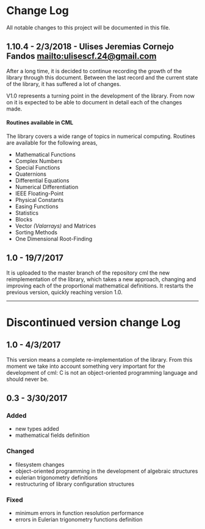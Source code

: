 # Change Log

All notable changes to this project will be documented in this file.

## 1.10.4 - 2/3/2018 - Ulises Jeremias Cornejo Fandos <mailto:ulisescf.24@gmail.com>

After a long time, it is decided to continue recording the growth of the library through this document. Between the last record and the current state of the library, it has suffered a lot of changes.

V1.0 represents a turning point in the development of the library. From now on it is expected to be able to document in detail each of the changes made.

#### Routines available in CML

The library covers a wide range of topics in numerical computing.
Routines are available for the following areas,

-   Mathematical Functions
-   Complex Numbers
-   Special Functions
-   Quaternions
-   Differential Equations
-   Numerical Differentiation
-   IEEE Floating-Point
-   Physical Constants
-   Easing Functions
-   Statistics
-   Blocks
-   Vector _(Valarrays)_ and Matrices
-   Sorting Methods
-   One Dimensional Root-Finding

## 1.0 - 19/7/2017

It is uploaded to the master branch of the repository cml the new reimplementation of the library, which takes a new approach, changing and improving each of the proportional mathematical definitions. It restarts the previous version, quickly reaching version 1.0.

* * *

# Discontinued version change Log

## 1.0 - 4/3/2017

This version means a complete re-implementation of the library. From this moment we take into account something very important for the development of cml: C is not an object-oriented programming language and should never be.

## 0.3 - 3/30/2017

### Added

-   new types added
-   mathematical fields definition

### Changed

-   filesystem changes
-   object-oriented programming in the development of algebraic structures
-   eulerian trigonometry definitions
-   restructuring of library configuration structures

### Fixed

-   minimum errors in function resolution performance
-   errors in Eulerian trigonometry functions definition
